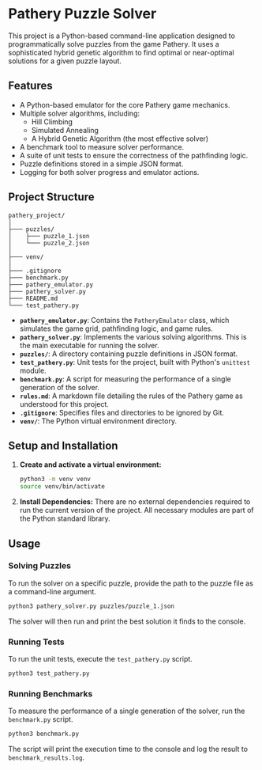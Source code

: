 # Pathery Puzzle Solver

This project is a Python-based command-line application designed to programmatically solve puzzles from the game Pathery. It uses a sophisticated hybrid genetic algorithm to find optimal or near-optimal solutions for a given puzzle layout.

## Features

*   A Python-based emulator for the core Pathery game mechanics.
*   Multiple solver algorithms, including:
    *   Hill Climbing
    *   Simulated Annealing
    *   A Hybrid Genetic Algorithm (the most effective solver)
*   A benchmark tool to measure solver performance.
*   A suite of unit tests to ensure the correctness of the pathfinding logic.
*   Puzzle definitions stored in a simple JSON format.
*   Logging for both solver progress and emulator actions.

## Project Structure

```
pathery_project/
│
├─── puzzles/
│    ├─── puzzle_1.json
│    └─── puzzle_2.json
│
├─── venv/
│
├─── .gitignore
├─── benchmark.py
├─── pathery_emulator.py
├─── pathery_solver.py
├─── README.md
└─── test_pathery.py
```

*   **`pathery_emulator.py`**: Contains the `PatheryEmulator` class, which simulates the game grid, pathfinding logic, and game rules.
*   **`pathery_solver.py`**: Implements the various solving algorithms. This is the main executable for running the solver.
*   **`puzzles/`**: A directory containing puzzle definitions in JSON format.
*   **`test_pathery.py`**: Unit tests for the project, built with Python's `unittest` module.
*   **`benchmark.py`**: A script for measuring the performance of a single generation of the solver.
*   **`rules.md`**: A markdown file detailing the rules of the Pathery game as understood for this project.
*   **`.gitignore`**: Specifies files and directories to be ignored by Git.
*   **`venv/`**: The Python virtual environment directory.

## Setup and Installation

1.  **Create and activate a virtual environment:**
    ```bash
    python3 -m venv venv
    source venv/bin/activate
    ```

2.  **Install Dependencies:**
    There are no external dependencies required to run the current version of the project. All necessary modules are part of the Python standard library.

## Usage

### Solving Puzzles

To run the solver on a specific puzzle, provide the path to the puzzle file as a command-line argument.

```bash
python3 pathery_solver.py puzzles/puzzle_1.json
```
The solver will then run and print the best solution it finds to the console.

### Running Tests

To run the unit tests, execute the `test_pathery.py` script.

```bash
python3 test_pathery.py
```

### Running Benchmarks

To measure the performance of a single generation of the solver, run the `benchmark.py` script.

```bash
python3 benchmark.py
```
The script will print the execution time to the console and log the result to `benchmark_results.log`.
